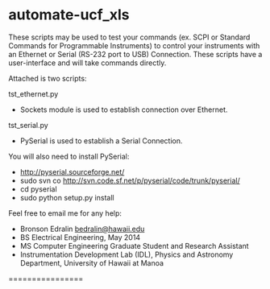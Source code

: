 automate-ucf_xls
================

These scripts may be used to test your commands (ex. SCPI or Standard Commands for Programmable Instruments) to control your instruments with an Ethernet or Serial (RS-232 port to USB) Connection. These scripts have a user-interface and will take commands directly. 


Attached is two scripts:

tst_ethernet.py
- Sockets module is used to establish connection over Ethernet.

tst_serial.py
- PySerial is used to establish a Serial Connection.

You will also need to install PySerial:
- http://pyserial.sourceforge.net/
- sudo svn co http://svn.code.sf.net/p/pyserial/code/trunk/pyserial/
- cd pyserial
- sudo python setup.py install

Feel free to email me for any help:
- Bronson Edralin <bedralin@hawaii.edu>
- BS Electrical Engineering, May 2014
- MS Computer Engineering Graduate Student and Research Assistant
- Instrumentation Development Lab (IDL), Physics and Astronomy Department, University of Hawaii at Manoa

================